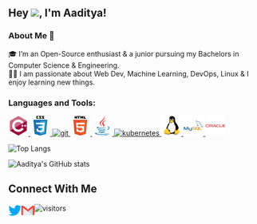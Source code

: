 ## Hey <img src="https://github.com/TheDudeThatCode/TheDudeThatCode/blob/master/Assets/Hi.gif" width="29px">, I'm Aaditya!



### About Me 🚀
🎓 I’m an Open-Source enthusiast & a junior pursuing my Bachelors in Computer Science & Engineering. </br>
👨‍💻  I am passionate about Web Dev, Machine Learning, DevOps, Linux & I enjoy learning new things. </br>

<h3 align="left">Languages and Tools:</h3>
<p align="left"> <a href="https://www.w3schools.com/cpp/" target="_blank"> <img src="https://raw.githubusercontent.com/devicons/devicon/master/icons/cplusplus/cplusplus-original.svg" alt="cplusplus" width="40" height="40"/> </a> <a href="https://www.w3schools.com/css/" target="_blank"> <img src="https://raw.githubusercontent.com/devicons/devicon/master/icons/css3/css3-original-wordmark.svg" alt="css3" width="40" height="40"/> </a> <a href="https://git-scm.com/" target="_blank"> <img src="https://www.vectorlogo.zone/logos/git-scm/git-scm-icon.svg" alt="git" width="40" height="40"/> </a> <a href="https://www.w3.org/html/" target="_blank"> <img src="https://raw.githubusercontent.com/devicons/devicon/master/icons/html5/html5-original-wordmark.svg" alt="html5" width="40" height="40"/> </a> <a href="https://www.java.com" target="_blank"> <img src="https://raw.githubusercontent.com/devicons/devicon/master/icons/java/java-original.svg" alt="java" width="40" height="40"/> </a> <a href="https://kubernetes.io" target="_blank"> <img src="https://www.vectorlogo.zone/logos/kubernetes/kubernetes-icon.svg" alt="kubernetes" width="40" height="40"/> </a> <a href="https://www.linux.org/" target="_blank"> <img src="https://raw.githubusercontent.com/devicons/devicon/master/icons/linux/linux-original.svg" alt="linux" width="40" height="40"/> </a> <a href="https://www.mysql.com/" target="_blank"> <img src="https://raw.githubusercontent.com/devicons/devicon/master/icons/mysql/mysql-original-wordmark.svg" alt="mysql" width="40" height="40"/> </a> <a href="https://www.oracle.com/" target="_blank"> <img src="https://raw.githubusercontent.com/devicons/devicon/master/icons/oracle/oracle-original.svg" alt="oracle" width="40" height="40"/> </a> </p>

![Top Langs](https://github-readme-stats.vercel.app/api/top-langs/?username=aadityasinha-dotcom&theme=radical)

![Aaditya's GitHub stats](https://github-readme-stats.vercel.app/api?username=aadityasinha-dotcom&count_private=true&theme=radical)
<br />
## Connect With Me 
  <a href="https://twitter.com/Salonix__">
    <img align="left" alt="Saloni Gupta | Twitter" width="26px" src="Assets/Twitter.svg" />
  </a>
  <a href="mailto:saloniguptasg12@gmail.com">
    <img align="left" alt="Saloni Gupta | Gmail" width="26px" src="/Assets/Gmail.svg" />
  </a>

![visitors](https://visitor-badge.laobi.icu/badge?page_id=aadityasinha-dotcom.aadityasinha-dotcom)
